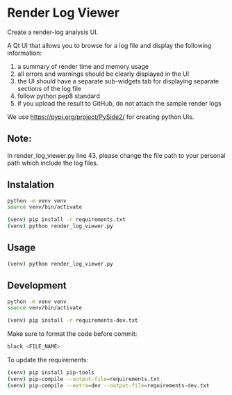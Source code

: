 # Render Log Viewer
Create a render-log analysis UI.

A Qt UI that allows you to browse for a log file and display the following information:
1. a summary of render time and memory usage
2. all errors and warnings should be clearly displayed in the UI
3. the UI should have a separate sub-widgets tab for displaying separate sections of the log file
4. follow python pep8 standard
5. if you upload the result to GitHub, do not attach the sample render logs

We use https://pypi.org/project/PySide2/ for creating python UIs.

## Note:
In render_log_viewer.py line 43, please change the file path to your personal path which include the log files.

## Instalation

```bash
python -m venv venv
source venv/bin/activate

(venv) pip install -r requirements.txt
(venv) python render_log_viewer.py
```
## Usage
```bash
(venv) python render_log_viewer.py
```

## Development
```bash
python -m venv venv
source venv/bin/activate

(venv) pip install -r requirements-dev.txt
```
Make sure to format the code before commit:
```bash
black <FILE_NAME>
```
To update the requirements:
```bash
(venv) pip install pip-tools
(venv) pip-compile --output-file=requirements.txt
(venv) pip-compile --extra=dev --output-file=requirements-dev.txt
```
